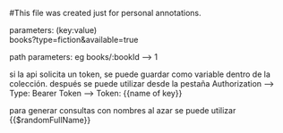 #This file was created just for personal annotations.

parameters: (key:value)<br>
books?type=fiction&available=true

path parameters:
eg books/:bookId --> 1

si la api solicita un token, se puede guardar como variable dentro de la colección.
después se puede utilizar desde la pestaña Authorization --> Type: Bearer Token --> Token: {{name of key}} <br>

para generar consultas con nombres al azar se puede utilizar {{$randomFullName}}

